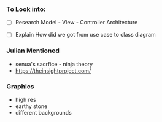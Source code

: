 ### To Look into:

- [ ] Research Model - View - Controller Architecture

- [ ] Explain How did we got from use case to  class diagram 

### Julian Mentioned

- senua's sacrfice - ninja theory
- https://theinsightproject.com/

### Graphics
- high res
- earthy stone
- different backgrounds 
